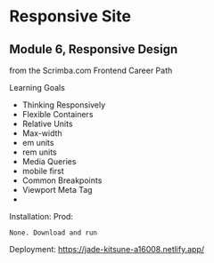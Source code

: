 # Responsive Site
## Module 6, Responsive Design
from the Scrimba.com Frontend Career Path


Learning Goals
* Thinking Responsively
* Flexible Containers
* Relative Units
* Max-width
* em units
* rem units
* Media Queries
* mobile first
* Common Breakpoints
* Viewport Meta Tag
* 

Installation: Prod:
```
None. Download and run
```
Deployment: https://jade-kitsune-a16008.netlify.app/ 
